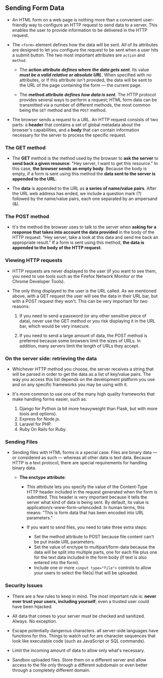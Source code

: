 ## Sending Form Data

* An HTML form on a web page is nothing more than a convenient user-friendly way to configure an HTTP request to send data to a server. This enables the user to provide information to be delivered in the HTTP request.

* The `<form>` element defines how the data will be sent. All of its attributes are designed to let you configure the request to be sent when a user hits a submit button. The two most important attributes are `action` and `method`.
  * The **action attribute** ***defines where the data gets sent***. Its value ***must be a valid relative or absolute URL***. When specified with no attributes, or If this attribute isn't provided, the data will be sent to the URL of the page containing the form — the current page.

  * The **method attribute** ***defines how data is sent***. The HTTP protocol provides several ways to perform a request; HTML form data can be transmitted via a number of different methods, the most common being the `GET` method and the `POST` method.

* The browser sends a request to a URL. An HTTP request consists of two parts: a **header** that contains a set of global metadata about the browser's capabilities, and a **body** that can contain information necessary for the server to process the specific request.

### The GET method

* The **GET** method is the method used by the browser to **ask the server** to **send back a given resource**: "Hey server, I want to get this resource." In this case, **the browser sends an empty body**. Because the body is empty, if a form is sent using this method the **data sent to the server is appended to the URL**.

* The **data** is appended to the URL as **a series of name/value pairs**. After the URL web address has ended, we include a question mark (?) followed by the name/value pairs, each one separated by an ampersand (&).

### The POST method

* It's the method the browser uses to talk to the server when **asking for a response that takes into account the data provided** in the body of the HTTP request: "Hey server, take a look at this data and send me back an appropriate result." If a form is sent using this method, **the data is appended to the body of the HTTP request**.

### Viewing HTTP requests

* HTTP requests are never displayed to the user (if you want to see them, you need to use tools such as the Firefox Network Monitor or the Chrome Developer Tools).

* The only thing displayed to the user is the URL called. As we mentioned above, with a GET request the user will see the data in their URL bar, but with a POST request they won't. This can be very important for two reasons:

  1. If you need to send a password (or any other sensitive piece of data), never use the GET method or you risk displaying it in the URL bar, which would be very insecure.

  2. If you need to send a large amount of data, the POST method is preferred because some browsers limit the sizes of URLs. In addition, many servers limit the length of URLs they accept.

### On the server side: retrieving the data

* Whichever HTTP method you choose, the server receives a string that will be parsed in order to get the data as a list of key/value pairs. The way you access this list depends on the development platform you use and on any specific frameworks you may be using with it.

* It's more common to use one of the many high quality frameworks that make handling forms easier, such as:

  1. Django for Python (a bit more heavyweight than Flask, but with more tools and options).
  2. Express for Node.js.
  3. Laravel for PHP.
  4. Ruby On Rails for Ruby.

### Sending Files

* Sending files with HTML forms is a special case. Files are binary data — or considered as such — whereas all other data is text data. Because HTTP is a text protocol, there are special requirements for handling binary data.

  * **The enctype attribute**:
      * This attribute lets you specify the value of the Content-Type HTTP header included in the request generated when the form is submitted. This header is very important because it tells the server what kind of data is being sent. By default, its value is application/x-www-form-urlencoded. In human terms, this means: "This is form data that has been encoded into URL parameters."

      * If you want to send files, you need to take three extra steps:

        * Set the method attribute to POST because file content can't be put inside URL parameters.
        * Set the value of enctype to multipart/form-data because the data will be split into multiple parts, one for each file plus one for the text data included in the form body (if text is also entered into the form).
        * Include one or more `<input type="file">` controls to allow your users to select the file(s) that will be uploaded.

### Security Issues

* There are a few rules to keep in mind. The most important rule is: **never ever trust your users, including yourself**; even a trusted user could have been hijacked.

* All data that comes to your server must be checked and sanitized. Always. No exception.

* Escape potentially dangerous characters. all server-side languages have functions for this. Things to watch out for are character sequences that look like executable code (such as JavaScript or SQL commands).

* Limit the incoming amount of data to allow only what's necessary.

* Sandbox uploaded files. Store them on a different server and allow access to the file only through a different subdomain or even better through a completely different domain.